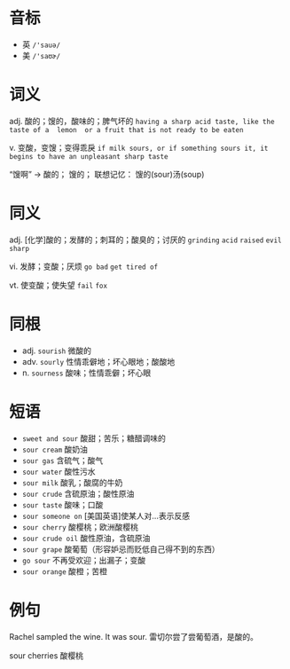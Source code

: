 # 音标

- 英 `/'sauə/`
- 美 `/'saʊɚ/`

# 词义

adj. 酸的；馊的，酸味的；脾气坏的
`having a sharp acid taste, like the taste of a  lemon  or a fruit that is not ready to be eaten`

v. 变酸，变馊；变得乖戾
`if milk sours, or if something sours it, it begins to have an unpleasant sharp taste`



“馊啊” → 酸的； 馊的； 联想记忆： 馊的(sour)汤(soup)

# 同义

adj. [化学]酸的；发酵的；刺耳的；酸臭的；讨厌的
`grinding` `acid` `raised` `evil` `sharp`

vi. 发酵；变酸；厌烦
`go bad` `get tired of`

vt. 使变酸；使失望
`fail` `fox`

# 同根

- adj. `sourish` 微酸的
- adv. `sourly` 性情乖僻地；坏心眼地；酸酸地
- n. `sourness` 酸味；性情乖僻；坏心眼

# 短语

- `sweet and sour` 酸甜；苦乐；糖醋调味的
- `sour cream` 酸奶油
- `sour gas` 含硫气；酸气
- `sour water` 酸性污水
- `sour milk` 酸乳；酸腐的牛奶
- `sour crude` 含硫原油；酸性原油
- `sour taste` 酸味；口酸
- `sour someone on` [美国英语]使某人对…表示反感
- `sour cherry` 酸樱桃；欧洲酸樱桃
- `sour crude oil` 酸性原油，含硫原油
- `sour grape` 酸葡萄（形容妒忌而贬低自己得不到的东西）
- `go sour` 不再受欢迎；出漏子；变酸
- `sour orange` 酸橙；苦橙

# 例句

Rachel sampled the wine. It was sour.
雷切尔尝了尝葡萄酒，是酸的。

sour cherries
酸樱桃


